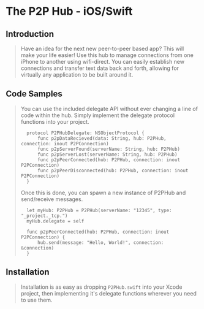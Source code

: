 # The P2P Hub - iOS/Swift

## Introduction

> Have an idea for the next new peer-to-peer based app? This will make your life easier! Use this hub to manage connections from one iPhone to another using wifi-direct. You can easily establish new connections and transfer text data back and forth, allowing for virtually any application to be built around it. 

## Code Samples

>  You can use the included delegate API without ever changing a line of code within the hub. Simply implement the delegate protocol functions into your project.
>
>       protocol P2PHubDelegate: NSObjectProtocol {
>           func p2pDataRecieved(data: String, hub: P2PHub, connection: inout P2PConnection)
>           func p2pServerFound(serverName: String, hub: P2PHub)
>           func p2pServerLost(serverName: String, hub: P2PHub)
>           func p2pPeerConnected(hub: P2PHub, connection: inout P2PConnection)
>           func p2pPeerDisconnected(hub: P2PHub, connection: inout P2PConnection)
>       }
>
> Once this is done, you can spawn a new instance of P2PHub and send/receive messages.
>
>       let myHub: P2PHub = P2PHub(serverName: "12345", type: "_project._tcp.")
>       myHub.delegate = self
>       
>       func p2pPeerConnected(hub: P2PHub, connection: inout P2PConnection) {
>           hub.send(message: "Hello, World!", connection: &connection)
>       }

## Installation

> Installation is as easy as dropping <code>P2PHub.swift</code> into your Xcode project, then implementing it's delegate functions wherever you need to use them. 
